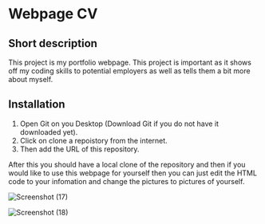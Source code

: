 # Webpage CV

## Short description

This project is my portfolio webpage. 
This project is important as it shows off my coding skills to potential employers as well as tells them a bit more about myself. 

## Installation 

1. Open Git on you Desktop (Download Git if you do not have it downloaded yet).
2. Click on clone a repoistory from the internet. 
3. Then add the URL of this repository.

After this you should have a local clone of the repository and then if you would like to use this webpage for yourself then you can just edit the HTML code to your infomation and change the pictures to pictures of yourself.

 ![Screenshot (17)](https://user-images.githubusercontent.com/91426696/163811482-36b99acb-123e-46b9-b658-136f46fcea73.png)

![Screenshot (18)](https://user-images.githubusercontent.com/91426696/163811512-aa7ed73a-cff0-4c44-bc95-3f42d779fab9.png)
